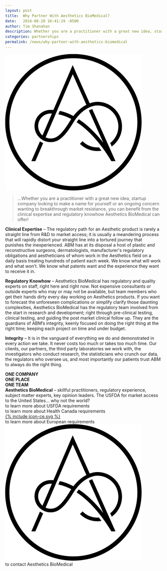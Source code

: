 ```yaml
---
layout: post
title:  Why Partner With Aesthetics BioMedical?
date:   2016-06-20 16:41:19 -0500
author: Tim Shanahan
description: Whether you are a practitioner with a great new idea, startup company looking to make a name for yourself or an ongoing concern wanting to breakthrough market resistance, you can benefit from the clinical expertise and regulatory knowhow Aesthetics BioMedical can offer!
categories: partnerships
permalink: /news/why-partner-with-aesthetics-biomedical
---
```

<div class="pull-right max-width-100">
	<img class="img-responsive" src="/favicon.png" alt="Brand logo">
</div>

>...Whether you are a practitioner with a great new idea, startup company looking to make a name for yourself or an ongoing concern wanting to breakthrough market resistance, you can benefit from the clinical expertise and regulatory knowhow Aesthetics BioMedical can offer!

<div class="clearfix"></div>

__Clinical Expertise__ – The regulatory path for an Aesthetic product is rarely a straight line from R&D to market access; it is usually a meandering process that will rapidly distort your straight line into a tortured journey that
punishes the inexperienced. ABM has at its disposal a host of plastic and reconstructive surgeons, dermatologists,
manufacturer's regulatory obligations and aestheticians of whom work in the Aesthetics field on a daily basis treating hundreds of patient each week. We know what will work and what won’t. We know what patents want and the experience they want to receive it in.

__Regulatory Knowhow__ – Aesthetics BioMedical has regulatory and quality experts on staff, right here and right now. Not expensive consultants or outside experts who may or may not be available, but team members who get their hands dirty every day working on Aesthetics products. If you want to forecast the unforeseen complications or simplify clarify those daunting complexities, Aesthetics BioMedical has the regulatory team involved from the start in research and development; right through pre-clinical testing, clinical testing, and guiding the post market clinical follow up. They are the guardians of ABM’s integrity, keenly focused on doing the right thing at the right time; keeping each project on time and under budget.

__Integrity__ – It is in the vanguard of everything we do and demonstrated in every action we take. It never costs too much or takes too much time. Our clients, our partners, the third party laboratories we work with, the investigators who conduct research, the statisticians who crunch our data, the regulators who oversee us, and most importantly our patients trust ABM to always do the right thing.

<div class="margin-25-0">
	<div class="row ">
		<div class="col-xs-12 col-sm-3 text-center margin-bottom-1">
			<strong>
				ONE COMPANY<br>
				ONE PLACE<br>
				ONE TEAM<br>
			</strong>
		</div>
		<div class="col-xs-10 col-xs-offset-1 col-sm-9 col-sm-offset-0">
			<strong>Aesthetics BioMedical</strong> – skillful practitioners, regulatory experience, subject matter experts, key opinion leaders. The USFDA for market access to the United States... why not the world?
		</div>
	</div>
</div>

<div class="margin-25-0">
	<div class="row margin-bottom-1">
		<div class="col-xs-2 col-xs-offset-1 col-sm-3 col-sm-offset-0 text-center">
			<a href="/expert-in-us-fda-requirements" alt=""><span class="flag-icon flag-icon-us flag-icon-squared line-height-3 width-3 img-circle"></span></a>
		</div>
		<div class="col-xs-8">
			to learn more about USFDA requirements
		</div>
	</div>
	<div class="row margin-bottom-1">
		<div class="col-xs-2 col-xs-offset-1 col-sm-3 col-sm-offset-0 text-center">
			<a href="/experts-in-canadian-regulatory-environment"><span class="flag-icon flag-icon-ca flag-icon-squared line-height-3 width-3 img-circle "></span></a>
		</div>
		<div class="col-xs-8">
			to learn more about Health Canada requirements
		</div>
	</div>
	<div class="row margin-bottom-1">
		<div class="col-xs-2 col-xs-offset-1 col-sm-3 col-sm-offset-0 text-center">
			<a href="/experts-in-ce-marking"><span class="width-3">{% include icon-ce.svg %}</span></a>
		</div>
		<div class="col-xs-8">
			to learn more about European requirements
		</div>
	</div>
	<div class="row">
		<div class="col-xs-2 col-xs-offset-1 col-sm-3 col-sm-offset-0 text-center">
			<a href="/contact"><img class="img-circle line-height-3 width-3" src="/favicon.png" alt=""></a>
		</div>
		<div class="col-xs-8">
				to contact Aesthetics BioMedical
		</div>
	</div>
</div>